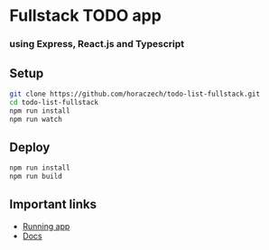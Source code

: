 # Fullstack TODO app

### using Express, React.js and Typescript

## Setup

```bash
git clone https://github.com/horaczech/todo-list-fullstack.git
cd todo-list-fullstack
npm run install
npm run watch
```

## Deploy

```bash
npm run install
npm run build
```

## Important links

- [Running app](https://todo-list-fullstack-ph.herokuapp.com/)
- [Docs](https://todo-list-fullstack-ph.herokuapp.com/api-docs/)
